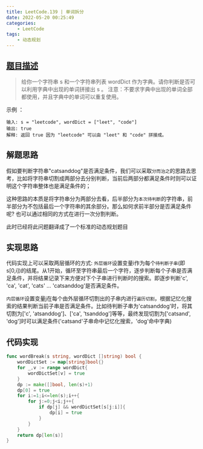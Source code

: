 ```yaml
---
title: LeetCode.139 | 单词拆分
date: 2022-05-20 00:25:49
categories: 
    - LeetCode
tags: 
    - 动态规划
---
```


## [题目描述](https://leetcode.cn/problems/word-break/)

> 给你一个字符串 s 和一个字符串列表 wordDict 作为字典。请你判断是否可以利用字典中出现的单词拼接出 s 。
注意：不要求字典中出现的单词全部都使用，并且字典中的单词可以重复使用。

示例 ：

```
输入: s = "leetcode", wordDict = ["leet", "code"]
输出: true
解释: 返回 true 因为 "leetcode" 可以由 "leet" 和 "code" 拼接成。
```

## 解题思路
假如要判断字符串"catsanddog"是否满足条件，我们可以采取`分而治之`的思路去思考，比如将字符串切割成两部分去分别判断，当前后两部分都满足条件时则可以证明这个字符串整体也是满足条件的；

这种思路的本质是将字符串分为两部分去看，后半部分为`本次待判断`的字符串，前半部分为不包括最后一个字符串的其余部分。那么如何求前半部分是否满足条件呢? 也可以通过相同的方式在进行一次分割判断。

此时已经将此问题翻译成了一个标准的动态规划题目

## 实现思路
代码实现上可以采取两层循环的方式: `外层循环`设置变量i作为每个`待判断子串`(即s[0,i])的结尾。从1开始，循环至字符串最后一个字符，逐步判断每个子串是否满足条件，并将结果记录下来方便对下个子串进行判断时的搜索。即逐步判断'c', 'ca', 'cat', 'cats' ... 'catsanddog'是否满足条件。 

`内层循环`设置变量j在每个由外层循环切割出的子串内进行`遍历切割`，根据记忆化搜索的结果判断当前子串是否满足条件。比如待判断子串为'catsanddog'时，将其切割为['c', 'atsanddog']、['ca', 'tsanddog']等等，最终发现切割为['catsand', 'dog']时可以满足条件('catsand'子串命中记忆化搜索，'dog'命中字典)

## 代码实现

```go
func wordBreak(s string, wordDict []string) bool {
    wordDictSet := map[string]bool{}
    for _,v := range wordDict{
        wordDictSet[v] = true
    }
    dp := make([]bool, len(s)+1)
    dp[0] = true
    for i:=1;i<=len(s);i++{
        for j:=0;j<i;j++{
            if dp[j] && wordDictSet[s[j:i]]{
                dp[i] = true
            }
        }
    }
    return dp[len(s)]
}
```
